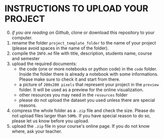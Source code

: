 # INSTRUCTIONS TO UPLOAD YOUR PROJECT

0. *if you are reading on Github*, clone or download this repository to your computer.
1. rename the folder `project_template_folder` to the name of your project (please avoid spaces in the name of the folder).
2. compile the `INFO.md` file with title, description, students name, course and semester
3. upload the required documents:
   * the code (one or more notebooks or python code) in the `code` folder. Inside the folder there is already a notebook with some informations. Please make sure to check it and start from there.
   * a picture of `200x200 pixels` that represent your project in the `preview` folder. It will be used as a preview for the online visualization.
   * other resources you may need in the `resources` folder
   * please do not upload the dataset you used unless there are special reasons.
4. compress the whole folder as a `.zip` file and check the size. Please do not upload files larger than `50Mb`. If you have special reason to do so, please let us know before you upload.
5. upload the `.zip` file in your course's online page. If you do not know where, ask your teacher.